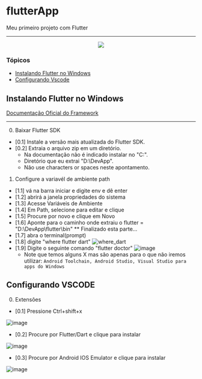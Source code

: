 # flutterApp

Meu primeiro projeto com Flutter

<hr>

<p align="center">
   <img src="http://img.shields.io/static/v1?label=STATUS&message=EM%20DESENVOLVIMENTO&color=RED&style=for-the-badge" #vitrinedev/>
</p>

### Tópicos 

- [Instalando Flutter no Windows](#instalando-flutter)
- [Configurando Vscode](#config-vscode)

## Instalando Flutter no Windows
<a href="https://flutter.dev/" alt="doc flutter">Documentação Oficial do Framework</a>
<hr>
<p align="justify">

0. Baixar Flutter SDK

* [0.1] Instale a versão mais atualizada do Flutter SDK.  
* [0.2] Extraia o arquivo zip em um diretório. 
   * Na documentação não é indicado instalar no "C:\".
   * Diretório que eu extrai "D:\DevApp\".
   * Não use characters or spaces neste apontamento.

1. Configure a variavél de ambiente path

* [1.1] vá na barra iniciar e digite env e dê enter
* [1.2] abrirá a janela propriedades do sistema
* [1.3] Acesse Variáveis de Ambiente
* [1.4] Em Path, selecione para editar e clique
* [1.5] Procure por novo e clique em Novo
* [1.6] Aponte para o caminho onde extraiu o flutter = "D:\DevApp\flutter\bin"
   ** Finalizado esta parte...
* [1.7] abra o terminal(prompt)
* [1.8] digite "where flutter dart"
   ![where_dart](https://github.com/Minatti/flutterApp/assets/28359612/6ee72e8b-ecb0-4e4c-b2ba-03e0c757f8a7)
* [1.9] Digite o seguinte comando "flutter doctor"
   ![image](https://github.com/Minatti/flutterApp/assets/28359612/3c80a9ad-5d99-437d-b0a0-768ba5abf229)
   * Note que temos alguns X mas são apenas para o que não iremos utilizar: `Android Toolchain, Android Studio, Visual Studio para apps do Windows`
</p>

## Configurando VSCODE

<p align="justify">

0. Extensões

* [0.1] Pressione Ctrl+shift+x

![image](https://github.com/Minatti/flutterApp/assets/28359612/bb6a132c-be55-452a-863f-9e3badd13a67)

* [0.2] Procure por Flutter/Dart e clique para instalar

![image](https://github.com/Minatti/flutterApp/assets/28359612/06c73d25-ee12-4905-b2eb-076618484717)

* [0.3] Procure por Android IOS Emulator e clique para instalar

![image](https://github.com/Minatti/flutterApp/assets/28359612/adea2d05-1760-44f1-95d8-dbb30f49443e)
